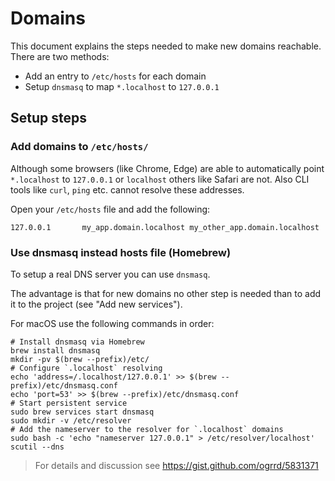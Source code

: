 # Domains

This document explains the steps needed to make new domains reachable. There 
are two methods:

- Add an entry to `/etc/hosts` for each domain
- Setup `dnsmasq` to map `*.localhost` to `127.0.0.1`

## Setup steps

### Add domains to `/etc/hosts/`

Although some browsers (like Chrome, Edge) are able to automatically point
`*.localhost` to `127.0.0.1` or `localhost` others like Safari are not. Also CLI
tools like `curl`, `ping` etc. cannot resolve these addresses.

Open your `/etc/hosts` file and add the following:

```
127.0.0.1 		my_app.domain.localhost my_other_app.domain.localhost
```

### Use dnsmasq instead hosts file (Homebrew)

To setup a real DNS server you can use `dnsmasq`.

The advantage is that for new domains no other step is needed than to add it 
to the project (see "Add new services").

For macOS use the following commands in order:

```
# Install dnsmasq via Homebrew
brew install dnsmasq
mkdir -pv $(brew --prefix)/etc/
# Configure `.localhost` resolving
echo 'address=/.localhost/127.0.0.1' >> $(brew --prefix)/etc/dnsmasq.conf
echo 'port=53' >> $(brew --prefix)/etc/dnsmasq.conf
# Start persistent service
sudo brew services start dnsmasq
sudo mkdir -v /etc/resolver
# Add the nameserver to the resolver for `.localhost` domains
sudo bash -c 'echo "nameserver 127.0.0.1" > /etc/resolver/localhost'
scutil --dns
```

> For details and discussion see https://gist.github.com/ogrrd/5831371

